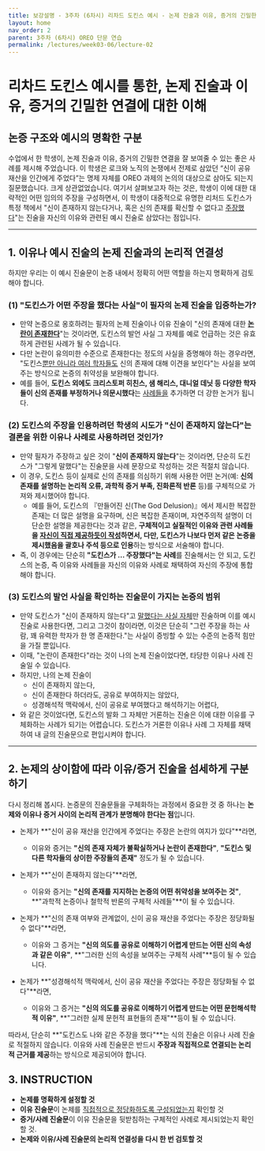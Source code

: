 ```yaml
---
title: 보강설명 - 3주차 (6차시) 리차드 도킨스 예시 - 논제 진술과 이유, 증거의 긴밀한 연결
layout: home
nav_order: 2
parent: 3주차 (6차시) OREO 단문 연습
permalink: /lectures/week03-06/lecture-02
---
```


# 리차드 도킨스 예시를 통한, 논제 진술과 이유, 증거의 긴밀한 연결에 대한 이해

## **논증 구조와 예시의 명확한 구분**

수업에서 한 학생이, 논제 진술과 이유, 증거의 긴밀한 연결을 잘 보여줄 수 있는 좋은 사례를 제시해 주었습니다. 이 학생은 로크와 노직의 논쟁에서 전제로 삼았던 “신이 공유 재산을 인간에게 주었다”는 명제 자체를 OREO 과제의 논의의 대상으로 삼아도 되는지 질문했습니다. 크게 상관없었습니다. 여기서 살펴보고자 하는 것은, 학생이 이에 대한 대략적인 어떤 임의의 주장을 구성하면서, 이 학생이 대중적으로 유명한 리처드 도킨스가 특정 책에서 "신이 존재하지 않는다거나, 혹은 신의 존재를 확신할 수 없다고 <ins>주장했다</ins>"는 진술을 자신의 이유와 관련된 예시 진술로 삼았다는 점입니다.

---

## 1. 이유나 예시 진술의 논제 진술과의 논리적 연결성 

하지만 우리는 이 예시 진술문이 논증 내에서 정확히 어떤 역할을 하는지 명확하게 검토해야 합니다.  

### **(1) "도킨스가 어떤 주장을 했다는 사실"이 필자의 논제 진술을 입증하는가?**  
- 만약 논증으로 옹호하려는 필자의 논제 진술이나 이유 진술이 "신의 존재에 대한 <ins>**논란이 존재한다**</ins>"는 것이라면, 도킨스의 발언 사실 그 자체를 예로 언급하는 것은 유효하게 관련된 사례가 될 수 있습니다.  
- 다만 논란이 유의미한 수준으로 존재한다는 정도의 사실을 증명해야 하는 경우라면, "도킨스<ins>뿐만 아니라 여러 학자들도</ins> 신의 존재에 대해 이견을 보인다"는 사실을 보여주는 방식으로 논증의 취약성을 보완해야 합니다.  
- 예를 들어, **도킨스 외에도 크리스토퍼 히친스, 샘 해리스, 대니얼 데닛 등 다양한 학자들이 신의 존재를 부정하거나 의문시했다**는 <ins>사례들을</ins> 추가하면 더 강한 논거가 됩니다.  

### **(2) 도킨스의 주장을 인용하려던 학생의 시도가 "신이 존재하지 않는다"는 결론을 위한 이유나 사례로 사용하려던 것인가?**  
- 만약 필자가 주장하고 싶은 것이 "**신이 존재하지 않는다**"는 것이라면, 단순히 도킨스가 "그렇게 말했다"는 진술문을 사례 문장으로 작성하는 것은 적절치 않습니다.  
- 이 경우, 도킨스 등이 실제로 신의 존재를 의심하기 위해 사용한 어떤 논거(예: **신의 존재를 설명하는 논리적 오류, 과학적 증거 부족, 진화론적 반론** 등)를 구체적으로 가져와 제시했어야 합니다.  
  - 예를 들어, 도킨스의 『만들어진 신(The God Delusion)』에서 제시한 복잡한 존재는 더 많은 설명을 요구하며, 신은 복잡한 존재이며, 자연주의적 설명이 더 단순한 설명을 제공한다는 것과 같은, **구체적이고 실질적인 이유와 관련 사례들을 <ins>자신이 직접 제공하듯이 작성</ins>하면서, 다만, 도킨스가 나보다 먼저 같은 논증을 제시했음을 괄호나 주석 등으로 인용**하는 방식으로 서술해야 합니다.  
- 즉, 이 경우에는 단순히 **"도킨스가 ... 주장했다"는 사례**를 진술해서는 안 되고, 도킨스의 논증, 즉 이유와 사례들을 자신의 이유와 사례로 채택하여 자신의 주장에 통합해야 합니다.

### **(3) 도킨스의 발언 사실을 확인하는 진술문이 가지는 논증의 범위**
- 만약 도킨스가 "신이 존재하지 않는다"고 <ins>말했다는 사실 자체</ins>만 진술하며 이를 예시 진술로 사용한다면, 그리고 그것이 참이라면, 이것은 단순히 "그런 주장을 하는 사람, 꽤 유력한 학자가 한 명 존재한다."는 사실이 증빙할 수 있는 수준의 논증적 힘만을 가질 뿐입니다.  
- 이때, "논란이 존재한다"라는 것이 나의 논제 진술이었다면, 타당한 이유나 사례 진술일 수 있습니다.
- 하지만, 나의 논제 진술이
  - 신이 존재하지 않는다,
  - 신이 존재한다 하더라도, 공유로 부여하지는 않았다,
  - 성경해석적 맥락에서, 신이 공유로 부여했다고 해석하기는 어렵다,
- 와 같은 것이었다면, 도킨스의 발화 그 자체만 거론하는 진술은 이에 대한 이유를 구체화하는 사례가 되기는 어렵습니다. 도킨스가 거론한 이유나 사례 그 자체를 채택하여 내 글의 진술문으로 편입시켜야 합니다.

---

## 2. 논제의 상이함에 따라 이유/증거 진술을 섬세하게 구분하기

다시 정리해 봅시다. 논증문의 진술문들을 구체화하는 과정에서 중요한 것 중 하나는 **논제와 이유나 증거 사이의 논리적 관계가 분명해야 한다는 점**입니다.  

- 논제가 **"신이 공유 재산을 인간에게 주었다는 주장은 논란의 여지가 있다"**라면,  
  - 이유와 증거는 **"신의 존재 자체가 불확실하거나 논란이 존재한다"**, **"도킨스 및 다른 학자들의 상이한 주장들의 존재"** 정도가 될 수 있습니다.  

- 논제가 **"신이 존재하지 않는다"**라면,  
  - 이유와 증거는 **"신의 존재를 지지하는 논증의 어떤 취약성을 보여주는 것"**, **"과학적 논증이나 철학적 반론의 구체적 사례들"**이 될 수 있습니다. 

- 논제가 **"신의 존재 여부와 관계없이, 신이 공유 재산을 주었다는 주장은 정당화될 수 없다"**라면,  
  - 이유와 그 증거는 **"신의 의도를 공유로 이해하기 어렵게 만드는 어떤 신의 속성과 같은 이유"**, **"그러한 신의 속성을 보여주는 구체적 사례"**등이 될 수 있습니다.  

- 논제가 **"성경해석적 맥락에서, 신이 공유 재산을 주었다는 주장은 정당화될 수 없다"**라면,  
  - 이유와 그 증거는 **"신의 의도를 공유로 이해하기 어렵게 만드는 어떤 문헌해석학적 이유"**, **"그러한 실제 문헌적 표현들의 존재"**등이 될 수 있습니다.  

따라서, 단순히 **"도킨스도 나와 같은 주장을 했다"**는 식의 진술은 이유나 사례 진술로 적절하지 않습니다. 이유와 사례 진술문은 반드시 **주장과 직접적으로 연결되는 논리적 근거를 제공**하는 방식으로 제공되어야 합니다.  


## 3. INSTRUCTION

- **논제를 명확하게 설정할 것**  
- **이유 진술문**이 논제를 <ins>직접적으로 정당화하도록 구성되었는지</ins> 확인할 것  
- **증거/사례 진술문**이 이유 진술문을 뒷받침하는 구체적인 사례로 제시되었는지 확인할 것. 
- **논제와 이유/사례 진술문의 논리적 연결성을 다시 한 번 검토할 것**  

